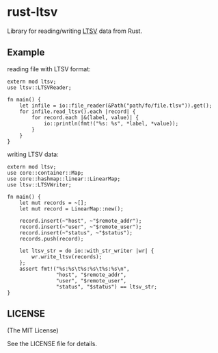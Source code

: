 rust-ltsv
=========

Library for reading/writing [LTSV](http://ltsv.org/) data from Rust.

Example
-------

reading file with LTSV format:

    extern mod ltsv;
    use ltsv::LTSVReader;

    fn main() {
        let infile = io::file_reader(&Path("path/fo/file.tlsv")).get();
        for infile.read_ltsv().each |record| {
            for record.each |&(label, value)| {
                io::println(fmt!("%s: %s", *label, *value));
            }
        }
    }

writing LTSV data:

    extern mod ltsv;
    use core::container::Map;
    use core::hashmap::linear::LinearMap;
    use ltsv::LTSVWriter;

    fn main() {
        let mut records = ~[];
        let mut record = LinearMap::new();

        record.insert(~"host", ~"$remote_addr");
        record.insert(~"user", ~"$remote_user");
        record.insert(~"status", ~"$status");
        records.push(record);
        
        let ltsv_str = do io::with_str_writer |wr| {
            wr.write_ltsv(records);
        };
        assert fmt!("%s:%s\t%s:%s\t%s:%s\n",
                    "host", "$remote_addr",
                    "user", "$remote_user",
                    "status", "$status") == ltsv_str;
    }

LICENSE
-------

(The MIT License)

See the LICENSE file for details.
